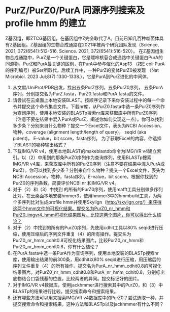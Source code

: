 # PurZ/PurZ0/PurA 同源序列搜索及 profile hmm 的建立

Z基因组，即ZTCG基因组，在基因组中Z完全取代了A。目前已知几百种噬菌体具有Z基因组。Z基因组的生物合成通路在2021年被两个研究团队发现（Science,  2021, 372(6541):512-516.  Science.  2021,  372(6541):516-520）。 在Z基因组生物合成通路中，PurZ是一个关键蛋白，它是嘌呤核苷合成通路中关键蛋白PurA的同源物。PurZ和PurA最关键的区别，在PurA中参与催化的Asp13 （按E  coli  PurA的序列编号）被Ser所取代。后续工作中，一种PurZ的变体PurZ0被发现 （Nat Microbiol. 2023 Jul;8(7):1330-1338.），它是PurA到PurZ进化的中间体。

1. 从文献/UniProt/PDB出发，找出五条PurZ序列，五条PurZ0序列， 五条PurA序列。分别提交名为PurZ.fasta，PurZ0.fasta和PurA.fasta的文件。
2. 请尝试在云桌面上本地安装BLAST。按顺序记录下来你安装过程中的每一个命令并提交这个命令集合文件。下载nr库，从PurZ0.fasta中选一条PurZ0序列作为查询序列，使用本地安装的BLASTp搜索nr库来获取库中所有PurZ0序列（注意不要在结果中混入PurA或PurZ，阐述你如何实现这一点）。你可以找到多少条？分别来自什么物种？提交一个Excel文件，表头为NCBI Accession，物种，coverage (alignment length/length of query)，  seqid (aka pident)，  E-value，bit score，fasta序列。  为了获取Excel的内容，你选择了BLAST的哪种输出格式？
3. 下载IMG/VR  v4，使用本地BLAST的makeblastdb命令为IMG/VR  v4建立索引。以（2）中用到的那条PurZ0序列作为查询序列，使用BLASTp搜索IMG/VR v4库，来获取库中所有的PurZ0序列（注意不要在结果中混入PurA或PurZ）。你可以找到多少条？分别来自什么物种？提交一个Excel文件，表头为NCBI Accession，物种，fasta序列，E-value，bit score。根据你找到的PurZ0的序列条数，简要评价NCBI nr 和IMG/VR v4。
4. 对于（2）和（3）中找到   的所有的PurZ0序列，使用mafft工具分别做多序列比对。在云桌面本地安装hmmer3，使用hmmer3中的hmmbuild工具，为两个多序列比对生成profile hmm并使用Skylign（http://skylign.org/）来获得这两个hmm文件的可视化结果。提交名为PurZ0_nr_hmm和PurZ0_imgvr4_hmm可视化结果图片。比较这两个图片，你可以得出什么结论？
5. 对于（2）中找到的所有的PurZ0序列，先使用cdhit工具以80% seqid进行压缩，使用压缩后的序列文件重复（4）的所有操作。提交名为PurZ0_nr_hmm_cdhit0.8可视化结果图片。比较PurZ0_nr_hmm和PurZ0_nr_hmm_cdhit0.8，你有什么结论？
6. 在PurA.fasta中选一条PurA作为查询序列，使用本地安装的BLASTp搜索nr库，使用输出结果的前300条，用cdhit以80%  seqid进行压缩，用压缩后的序列文件重复（4）的所有操作。提交名为PurA_nr_hmm_cdhit0.8的可视化结果图片。对PurZ0_nr_hmm_cdhit0.8和PurA_nr_hmm_cdhit0.8，分别标出底物结合口袋残基的位置，比较两者的异同。提交标记好的图片。
7. 对于IMG/VR v4数据库，使用jackhmmer进行搜索其中的PurZ0，和（3）中BLASTp的结果进行比较。提交搜索命令和搜索结果。
8. 还有哪些方法可以用来搜索IMG/VR v4数据库中的PurZ0？尝试选取一种，并提交搜索命令和搜索结果。这种方法和BLASTp以及jackhmmer有什么不同？